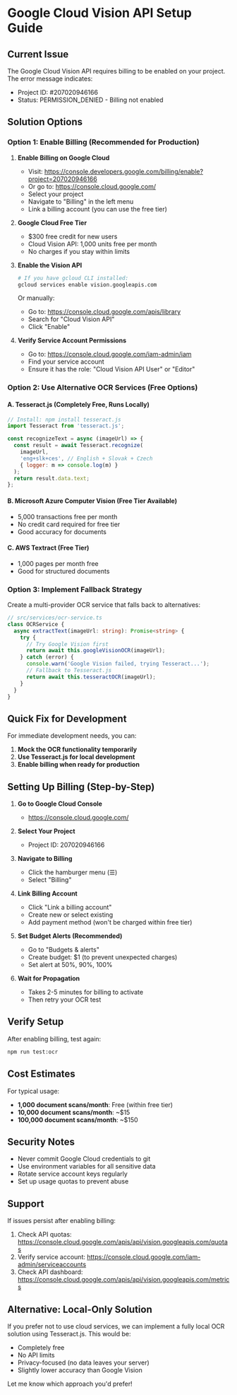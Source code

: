 # Google Cloud Vision API Setup Guide

## Current Issue

The Google Cloud Vision API requires billing to be enabled on your project. The error message indicates:

- Project ID: #207020946166
- Status: PERMISSION_DENIED - Billing not enabled

## Solution Options

### Option 1: Enable Billing (Recommended for Production)

1. **Enable Billing on Google Cloud**
   - Visit: <https://console.developers.google.com/billing/enable?project=207020946166>
   - Or go to: <https://console.cloud.google.com/>
   - Select your project
   - Navigate to "Billing" in the left menu
   - Link a billing account (you can use the free tier)

2. **Google Cloud Free Tier**
   - $300 free credit for new users
   - Cloud Vision API: 1,000 units free per month
   - No charges if you stay within limits

3. **Enable the Vision API**

   ```bash
   # If you have gcloud CLI installed:
   gcloud services enable vision.googleapis.com
   ```

   Or manually:
   - Go to: <https://console.cloud.google.com/apis/library>
   - Search for "Cloud Vision API"
   - Click "Enable"

4. **Verify Service Account Permissions**
   - Go to: <https://console.cloud.google.com/iam-admin/iam>
   - Find your service account
   - Ensure it has the role: "Cloud Vision API User" or "Editor"

### Option 2: Use Alternative OCR Services (Free Options)

#### A. Tesseract.js (Completely Free, Runs Locally)

```javascript
// Install: npm install tesseract.js
import Tesseract from 'tesseract.js';

const recognizeText = async (imageUrl) => {
  const result = await Tesseract.recognize(
    imageUrl,
    'eng+slk+ces', // English + Slovak + Czech
    { logger: m => console.log(m) }
  );
  return result.data.text;
};
```

#### B. Microsoft Azure Computer Vision (Free Tier Available)

- 5,000 transactions free per month
- No credit card required for free tier
- Good accuracy for documents

#### C. AWS Textract (Free Tier)

- 1,000 pages per month free
- Good for structured documents

### Option 3: Implement Fallback Strategy

Create a multi-provider OCR service that falls back to alternatives:

```typescript
// src/services/ocr-service.ts
class OCRService {
  async extractText(imageUrl: string): Promise<string> {
    try {
      // Try Google Vision first
      return await this.googleVisionOCR(imageUrl);
    } catch (error) {
      console.warn('Google Vision failed, trying Tesseract...');
      // Fallback to Tesseract.js
      return await this.tesseractOCR(imageUrl);
    }
  }
}
```

## Quick Fix for Development

For immediate development needs, you can:

1. **Mock the OCR functionality temporarily**
2. **Use Tesseract.js for local development**
3. **Enable billing when ready for production**

## Setting Up Billing (Step-by-Step)

1. **Go to Google Cloud Console**
   - <https://console.cloud.google.com/>

2. **Select Your Project**
   - Project ID: 207020946166

3. **Navigate to Billing**
   - Click the hamburger menu (☰)
   - Select "Billing"

4. **Link Billing Account**
   - Click "Link a billing account"
   - Create new or select existing
   - Add payment method (won't be charged within free tier)

5. **Set Budget Alerts (Recommended)**
   - Go to "Budgets & alerts"
   - Create budget: $1 (to prevent unexpected charges)
   - Set alert at 50%, 90%, 100%

6. **Wait for Propagation**
   - Takes 2-5 minutes for billing to activate
   - Then retry your OCR test

## Verify Setup

After enabling billing, test again:

```bash
npm run test:ocr
```

## Cost Estimates

For typical usage:

- **1,000 document scans/month**: Free (within free tier)
- **10,000 document scans/month**: ~$15
- **100,000 document scans/month**: ~$150

## Security Notes

- Never commit Google Cloud credentials to git
- Use environment variables for all sensitive data
- Rotate service account keys regularly
- Set up usage quotas to prevent abuse

## Support

If issues persist after enabling billing:

1. Check API quotas: <https://console.cloud.google.com/apis/api/vision.googleapis.com/quotas>
2. Verify service account: <https://console.cloud.google.com/iam-admin/serviceaccounts>
3. Check API dashboard: <https://console.cloud.google.com/apis/api/vision.googleapis.com/metrics>

## Alternative: Local-Only Solution

If you prefer not to use cloud services, we can implement a fully local OCR solution using Tesseract.js. This would be:

- Completely free
- No API limits
- Privacy-focused (no data leaves your server)
- Slightly lower accuracy than Google Vision

Let me know which approach you'd prefer!
